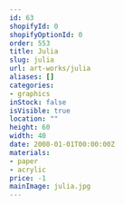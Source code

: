 ```yaml
---
id: 63
shopifyId: 0
shopifyOptionId: 0
order: 553
title: Julia
slug: julia
url: art-works/julia
aliases: []
categories:
- graphics
inStock: false
isVisible: true
location: ""
height: 60
width: 40
date: 2008-01-01T00:00:00Z
materials:
- paper
- acrylic
price: -1
mainImage: julia.jpg
---
```


